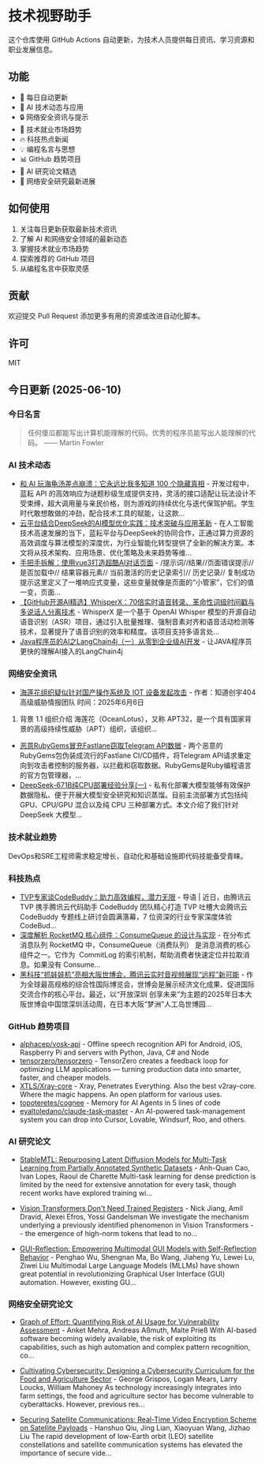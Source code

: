 # 技术视野助手

这个仓库使用 GitHub Actions 自动更新，为技术人员提供每日资讯、学习资源和职业发展信息。

## 功能

- 🔄 每日自动更新
- 🤖 AI 技术动态与应用
- 🔒 网络安全资讯与提示
- 💼 技术就业市场趋势
- 🔥 科技热点新闻
- 💡 编程名言与思想
- 📊 GitHub 趋势项目
- 📝 AI 研究论文精选
- 🔐 网络安全研究最新进展

## 如何使用

1. 关注每日更新获取最新技术资讯
2. 了解 AI 和网络安全领域的最新动态
3. 掌握技术就业市场趋势
4. 探索推荐的 GitHub 项目
5. 从编程名言中获取灵感

## 贡献

欢迎提交 Pull Request 添加更多有用的资源或改进自动化脚本。

## 许可

MIT

## 今日更新 (2025-06-10)

### 今日名言

> 任何傻瓜都能写出计算机能理解的代码。优秀的程序员能写出人能理解的代码。 —— Martin Fowler

### AI 技术动态

- [和 AI 玩海龟汤差点崩溃：它永远比我多知道 100 个隐藏真相](https://i-operation.csdnimg.cn/images/8efd18d5d7054f77a81294a14cd80ad5.png) - 开发过程中，蓝耘 API 的高效响应为谜题秒级生成提供支持，灵活的接口适配让玩法设计不受束缚，超大调用量与亲民价格，则为游戏的持续优化与迭代保驾护航。学生时代敢想敢做的冲劲，配合技术工具的赋能，让这款...
- [云平台结合DeepSeek的AI模型优化实践：技术突破与应用革新](https://i-operation.csdnimg.cn/images/8efd18d5d7054f77a81294a14cd80ad5.png) - 在人工智能技术高速发展的当下，蓝耘平台与DeepSeek的协同合作，正通过算力资源的高效调度与算法模型的深度优，为行业智能化转型提供了全新的解决方案。本文将从技术架构、应用场景、优化策略及未来趋势等维...
- [手把手拆解：使用vue3打造超酷AI对话页面](https://i-operation.csdnimg.cn/images/8efd18d5d7054f77a81294a14cd80ad5.png) - /提示词//结果//页面错误提示//是否加载中// 结果容器元素// 当前激活的历史记录索引// 历史记录// 复制成功提示这里定义了一堆响应式变量，这些变量就像是页面的“小管家”，它们的值一变，页面...
- [【GitHub开源AI精选】WhisperX：70倍实时语音转录、革命性词级时间戳与多说话人分离技术](https://i-operation.csdnimg.cn/images/8efd18d5d7054f77a81294a14cd80ad5.png) - WhisperX 是一个基于 OpenAI Whisper 模型的开源自动语音识别（ASR）项目，通过引入批量推理、强制音素对齐和语音活动检测等技术，显著提升了语音识别的效率和精度。该项目支持多语言处...
- [Java程序员的AI之LangChain4j（一）从零到企业级AI开发](https://i-operation.csdnimg.cn/images/8efd18d5d7054f77a81294a14cd80ad5.png) - 让JAVA程序员更快的理解AI接入的LangChain4j


### 网络安全资讯

- [海莲花组织疑似针对国产操作系统及 IOT 设备发起攻击](https://paper.seebug.org/3328/) - 作者：知道创宇404高级威胁情报团队
时间：2025年6月6日
1. 背景
1.1 组织介绍
海莲花（OceanLotus），又称 APT32，是一个具有国家背景的高级持续性威胁（APT）组织，该组织...
- [恶意RubyGems冒充Fastlane窃取Telegram API数据](https://www.4hou.com/posts/vwpX) - 两个恶意的RubyGems包伪装成流行的Fastlane CI/CD插件，将Telegram API请求重定向到攻击者控制的服务器，以拦截和窃取数据。RubyGems是Ruby编程语言的官方包管理器，...
- [DeepSeek-671B纯CPU部署经验分享(一)](https://xlab.tencent.com/cn/2025/03/16/DeepSeek-671B%E7%BA%AFCPU%E9%83%A8%E7%BD%B2%E5%AE%9E%E8%B7%B5%E7%BB%8F%E9%AA%8C%E5%88%86%E4%BA%AB(%E4%B8%80)/) - 
私有化部署大模型能够有效保护数据隐私、便于开展大模型安全研究和知识蒸馏。目前主流部署方式包括纯 GPU、CPU/GPU 混合以及纯 CPU 三种部署方式。本文介绍了我们针对 DeepSeek 大模型...


### 技术就业趋势

DevOps和SRE工程师需求稳定增长，自动化和基础设施即代码技能备受青睐。

### 科技热点

- [TVP专家谈CodeBuddy：助力高效编程，潜力无限](https://cloud.tencent.com/developer/article/2529717) - 导语 | 近日，由腾讯云 TVP 携手腾讯云代码助手 CodeBuddy 团队精心打造 TVP 吐槽大会腾讯云 CodeBuddy 专题线上研讨会圆满落幕，7 位资深的行业专家深度体验 CodeBud...
- [深度解析 RocketMQ 核心组件：ConsumeQueue 的设计与实现](https://cloud.tencent.com/developer/article/2529714) - 在分布式消息队列 RocketMQ 中，ConsumeQueue（消费队列） 是消息消费的核心组件之一。它作为  CommitLog 的索引机制，帮助消费者快速定位并拉取消息。如果没有 Consume...
- [黑科技“抓娃娃机”亮相大阪世博会，腾讯云实时音视频展现“远程”新可能](https://cloud.tencent.com/developer/article/2529708) - 作为全球最高规格的综合性国际博览会，世博会是展示经济文化成果、促进国际交流合作的核心平台。最近，以“开放深圳 创享未来”为主题的2025年日本大阪世博会中国馆深圳活动周，在日本大阪“梦洲”人工岛世博园...


### GitHub 趋势项目

- [alphacep/vosk-api](https://github.com/alphacep/vosk-api) - Offline speech recognition API for Android, iOS, Raspberry Pi and servers with Python, Java, C# and Node
- [tensorzero/tensorzero](https://github.com/tensorzero/tensorzero) - TensorZero creates a feedback loop for optimizing LLM applications — turning production data into smarter, faster, and cheaper models.
- [XTLS/Xray-core](https://github.com/XTLS/Xray-core) - Xray, Penetrates Everything. Also the best v2ray-core. Where the magic happens. An open platform for various uses.
- [topoteretes/cognee](https://github.com/topoteretes/cognee) - Memory for AI Agents in 5 lines of code
- [eyaltoledano/claude-task-master](https://github.com/eyaltoledano/claude-task-master) - An AI-powered task-management system you can drop into Cursor, Lovable, Windsurf, Roo, and others.




### AI 研究论文

- [StableMTL: Repurposing Latent Diffusion Models for Multi-Task Learning
  from Partially Annotated Synthetic Datasets](http://arxiv.org/abs/2506.08013v1) - Anh-Quan Cao, Ivan Lopes, Raoul de Charette
  Multi-task learning for dense prediction is limited by the need for extensive
annotation for every task, though recent works have explored training wi...

- [Vision Transformers Don't Need Trained Registers](http://arxiv.org/abs/2506.08010v1) - Nick Jiang, Amil Dravid, Alexei Efros, Yossi Gandelsman
  We investigate the mechanism underlying a previously identified phenomenon in
Vision Transformers -- the emergence of high-norm tokens that lead to no...

- [GUI-Reflection: Empowering Multimodal GUI Models with Self-Reflection
  Behavior](http://arxiv.org/abs/2506.08012v1) - Penghao Wu, Shengnan Ma, Bo Wang, Jiaheng Yu, Lewei Lu, Ziwei Liu
  Multimodal Large Language Models (MLLMs) have shown great potential in
revolutionizing Graphical User Interface (GUI) automation. However, existing
GU...



### 网络安全研究论文

- [Graph of Effort: Quantifying Risk of AI Usage for Vulnerability
  Assessment](http://arxiv.org/abs/2503.16392v1) - Anket Mehra, Andreas Aßmuth, Malte Prieß
  With AI-based software becoming widely available, the risk of exploiting its
capabilities, such as high automation and complex pattern recognition, co...

- [Cultivating Cybersecurity: Designing a Cybersecurity Curriculum for the
  Food and Agriculture Sector](http://arxiv.org/abs/2503.16292v1) - George Grispos, Logan Mears, Larry Loucks, William Mahoney
  As technology increasingly integrates into farm settings, the food and
agriculture sector has become vulnerable to cyberattacks. However, previous
res...

- [Securing Satellite Communications: Real-Time Video Encryption Scheme on
  Satellite Payloads](http://arxiv.org/abs/2503.16287v1) - Hanshuo Qiu, Jing Lian, Xiaoyuan Wang, Jizhao Liu
  The rapid development of low-Earth orbit (LEO) satellite constellations and
satellite communication systems has elevated the importance of secure vide...

